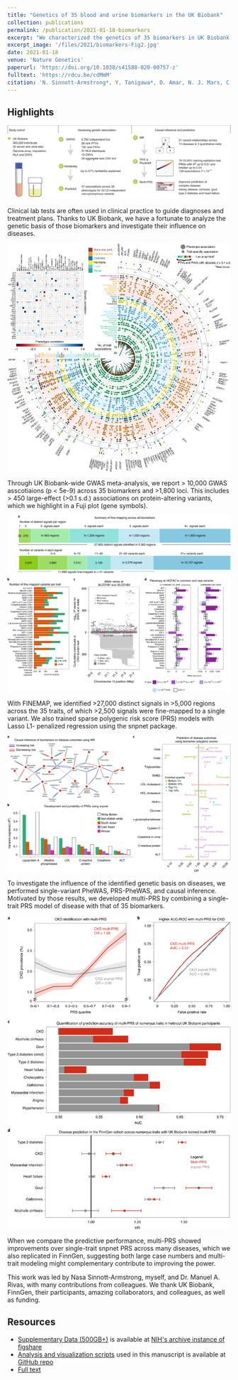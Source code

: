 ```yaml
---
title: "Genetics of 35 blood and urine biomarkers in the UK Biobank"
collection: publications
permalink: /publication/2021-01-18-biomarkers
excerpt: "We characterized the genetics of 35 biomarkers in UK Biobank. We performed the association and fine-mapping analysis to prioritize the causal variants, constructed the polygenic risk score (PRS) models, and evaluated their medical relevance with causal inference and PRS-PheWAS. We demonstrate a new approach, called multi-PRS, to improve PRS by combining PRSs across traits."
excerpt_image: '/files/2021/biomarkers-Fig2.jpg'
date: 2021-01-18
venue: 'Nature Genetics'
paperurl: 'https://doi.org/10.1038/s41588-020-00757-z'
fulltext: 'https://rdcu.be/cdMmM'
citation: 'N. Sinnott-Armstrong*, Y. Tanigawa*, D. Amar, N. J. Mars, C. Benner, M. Aguirre, G. R. Venkataraman, M. Wainberg, H. M. Ollila, T.Kiiskinen, A. S. Havulinna, J. P. Pirruccello, J. Qian, A. Shcherbina, FinnGen, F. Rodriguez, T. L. Assimes, V. Agarwala, R. Tibshirani, T. Hastie, S. Ripatti, J. K. Pritchard, M. J. Daly, M. A. Rivas, Genetics of 35 blood and urine biomarkers in the UK Biobank. Nature Genetics (2021).'
---
```

<!-- ispublishedpreprint: "True" -->

## Highlights

![biomarkers highlights 1](/files/2021/Biomarkers-Fig1.jpg)

Clinical lab tests are often used in clinical practice to guide diagnoses and treatment plans. Thanks to UK Biobank, we have a fortunate to analyze the genetic basis of those biomarkers and investigate their influence on diseases.

![biomarkers highlights 2](/files/2021/Biomarkers-Fig2.jpg)

Through UK Biobank-wide GWAS meta-analysis, we report > 10,000 GWAS asscotiaions (p < 5e-9) across 35 biomarkers and >1,800 loci. This includes > 450 large-effect (>0.1 s.d.) associations on protein-altering variants, which we highlight in a Fuji plot (gene symbols).

![biomarkers highlights 3](/files/2021/Biomarkers-Fig3.jpg)

With FINEMAP, we identified >27,000 distinct signals in >5,000 regions across the 35 traits, of which >2,500 signals were fine-mapped to a single variant. We also trained sparse polygenic risk score (PRS) models with Lasso L1- penalized regression using the snpnet package.

![biomarkers highlights 4](/files/2021/Biomarkers-Fig4.jpg)

To investigate the influence of the identified genetic basis on diseases, we performed single-variant PheWAS, PRS-PheWAS, and causal inference. Motivated by those results, we developed multi-PRS by combining a single-trait PRS model of disease with that of 35 biomarkers.

![biomarkers highlights 5](/files/2021/Biomarkers-Fig5.jpg)

When we compare the predictive performance, multi-PRS showed improvements over single-trait snpnet PRS across many diseases, which we also replicated in FinnGen, suggesting both large case numbers and multi-trait modeling might complementary contribute to improving the power.

This work was led by Nasa Sinnott-Armstrong, myself, and Dr. Manuel A. Rivas, with many contributions from colleagues.
We thank UK Biobank, FinnGen, their participants, amazing collaborators, and colleagues, as well as funding.

## Resources

- [Supplementary Data (500GB+)](/resources/2020-biomarkers-data) is available at [NIH's archive instance of figshare](https://doi.org/10.35092/yhjc.c.5043872.v1)
- [Analysis and visualization scripts](/resources/2020-biomarkers-code) used in this manuscript is available at [GitHub repo](https://github.com/rivas-lab/biomarkers/)
- [Full text](https://rdcu.be/cdMmM)
